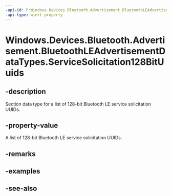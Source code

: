 ----api-id: P:Windows.Devices.Bluetooth.Advertisement.BluetoothLEAdvertisementDataTypes.ServiceSolicitation128BitUuids
-api-type: winrt property
---<!-- Property syntaxpublic byte ServiceSolicitation128BitUuids { get; }--># Windows.Devices.Bluetooth.Advertisement.BluetoothLEAdvertisementDataTypes.ServiceSolicitation128BitUuids## -descriptionSection data type for a list of 128-bit Bluetooth LE service solicitation UUIDs.## -property-valueA list of 128-bit Bluetooth LE service solicitation UUIDs.## -remarks## -examples## -see-also